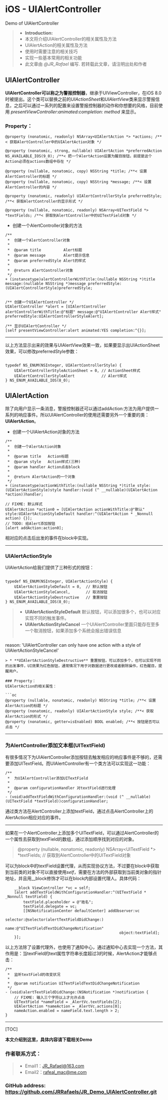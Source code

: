 # iOS - UIAlertController
Demo of UIAlertController
> * **Introduction:**
>  * 本文将介绍UIAlertController的相关属性及方法
>  * UIAlertAction的相关属性及方法
>  * 使用时需要注意的相关技巧
>  * 实现一些基本常用的相关功能
>* 此文章由 *@JR_Rafael* 编写. 若转载此文章，请注明出处和作者

## UIAlertController
**UIAlertController可以称之为警报控制器**，继承于UIViewController，在iOS 8.0时被提出。这个类可以替换之前的*UIActionSheet*和*UIAlertView*类来显示警报信息，之后可以通过一系列的配置来设置警报控制器的动作和你想要的风格，目前使用 *presentViewController:animated:completion: method* 来显示。

### Property：
```oc
@property (nonatomic, readonly) NSArray<UIAlertAction *> *actions; /**< 获取AlertController中的UIAlertAction对象 */

@property (nonatomic, strong, nullable) UIAlertAction *preferredAction NS_AVAILABLE_IOS(9_0); /**< 把一个AlertAction设置为醒目按钮，前提是这个Action必须在actions数组中存在 */

@property (nullable, nonatomic, copy) NSString *title; /**< 设置AlertController的标题 */
@property (nullable, nonatomic, copy) NSString *message; /**< 设置AlertController的内容 */

@property (nonatomic, readonly) UIAlertControllerStyle preferredStyle; /**< 获取AlertController的显示形式 */

@property (nullable, nonatomic, readonly) NSArray<UITextField *> *textFields; /**< 获取到AlertController中的UITextField对象 */

```

* 创建一个AlertController对象的方法

```oc
/**
 *  创建一个AlertController对象
 *
 *  @param title          Alert标题
 *  @param message        Alert提示信息
 *  @param preferredStyle Alert的样式
 *
 *  @return AlertController对象
 */
+ (instancetype)alertControllerWithTitle:(nullable NSString *)title message:(nullable NSString *)message preferredStyle:(UIAlertControllerStyle)preferredStyle;
```

```oc

/** 创建一个UIAlertController */
UIAlertController *alert = [UIAlertController alertControllerWithTitle:@"标题" message:@"UIAlertController Alert样式" preferredStyle:UIAlertControllerStyleAlert];

/** 显示UIAlertController */
[self presentViewController:alert animated:YES completion:^{}];

```
***
以上方法显示出来的效果与UIAlertView效果一致，如果要显示出UIActionSheet效果，可以修改preferredStyle参数：

```oc

typedef NS_ENUM(NSInteger, UIAlertControllerStyle) {
    UIAlertControllerStyleActionSheet = 0, // ActionSheet样式
    UIAlertControllerStyleAlert            // Alert样式
} NS_ENUM_AVAILABLE_IOS(8_0);

```
## UIAlertAction
除了向用户显示一条消息，警报控制器还可以通过addAction:方法为用户提供一系列的响应事件。所以UIAlertController的使用还需要另外一个重要的类：**UIAlertAction**。

* 创建一个UIAlertAction对象的方法

```oc
/**
 *  创建一个AlertAction对象
 *
 *  @param title   Action标题
 *  @param style   Action样式(三种)
 *  @param handler Action点击block
 *
 *  @return AlertAction的一个对象
 */
+ (instancetype)actionWithTitle:(nullable NSString *)title style:(UIAlertActionStyle)style handler:(void (^ __nullable)(UIAlertAction *action))handler;
```

```oc
// FIXME: 默认样式
UIAlertAction *action0 = [UIAlertAction actionWithTitle:@"默认" style:UIAlertActionStyleDefault handler:^(UIAlertAction * _Nonnull action) {}];
// TODO: 给Alert添加按钮
[alert addAction:action0];
```
相对应的点击后出发的事件在block中实现。
***

### UIAlertActionStyle

UIAlertAction给我们提供了三种形式的按钮：

```oc

typedef NS_ENUM(NSInteger, UIAlertActionStyle) {
    UIAlertActionStyleDefault = 0,  // 默认按钮
    UIAlertActionStyleCancel,       // 取消按钮
    UIAlertActionStyleDestructive   // 重置按钮
} NS_ENUM_AVAILABLE_IOS(8_0);

```
> * **UIAlertActionStyleDefault**
> 默认按钮，可以添加很多个，也可以对应实现不同的触发事件。
> * **UIAlertActionStyleCancel** 一个UIAlertController里面只能存在至多一个取消按钮，如果添加多个系统会报出错误信息
> 
>  ```oc
 reason: 'UIAlertController can only have one action with a style of UIAlertActionStyleCancel'
 ```
> * **UIAlertActionStyleDestructive** 重置按钮，可以添加多个，也可以实现不同的出发事件，UI效果为红色按钮，通常情况下用于对数据进行更改或者删除操作，红色醒目，提醒用户。

### Property：
UIAlertAction的相关属性：

```oc
@property (nullable, nonatomic, readonly) NSString *title; /**< 设置AlertAction的标题 */
@property (nonatomic, readonly) UIAlertActionStyle style; /**< 获取AlertAction的形式 */
@property (nonatomic, getter=isEnabled) BOOL enabled; /**< 按钮是否可以点击 */
```
***
### 为AlertController添加文本框(UITextField)
有很多情况下为UIAlertController添加按钮去触发相应的响应事件是不够的，还需要添加UITextField。而UIAlertController有一个类方法可以实现这一功能：

```oc
/**
 *  为UIAlertController添加UITextField
 *
 *  @param configurationHandler 对textField进行处理
 */
- (void)addTextFieldWithConfigurationHandler:(void (^ __nullable)(UITextField *textField))configurationHandler;
```
通过类方法在AlertController上添加textField，通过点击AlertController上的AlertAction相应对应的事件。
***
如果在一个AlertController上添加多个UITextField，可以通过AlertController的一个属性去获取到textField的数组，通过添加顺序找到对应的对象。
> @property (nullable, nonatomic, readonly) NSArray<UITextField *> *textFields;  // 获取到AlertController中的UITextField对象

可以为block中的textField设置代理，从而实现协议方法，不过要在block中获取到当前类的对象不可以直接使用*self*，需要在方法的外部获取到当前类对象的指针地址，并且用__block修饰才可以在block内部设置代理人。具体代码：

```oc
    __block ViewController *vc = self;
    [alert addTextFieldWithConfigurationHandler:^(UITextField * _Nonnull textField) {
        textField.placeholder = @"姓名";
        textField.delegate = vc;
        [[NSNotificationCenter defaultCenter] addObserver:vc
                                                 selector:@selector(alertTextFieldDidChange:)
                                                     name:@"UITextFieldTextDidChangeNotification"
                                                   object:textField];
    }];
```

以上方法除了设置代理外，也使用了通知中心，通过通知中心去实现一个方法，其作用是：当textField的text属性字符串长度超过3的时候，AlertAction才能够点击：

```oc
/**
 *  监听textField的改变状况
 *
 *  @param notification UITextFieldTextDidChangeNotification
 */
- (void)alertTextFieldDidChange:(NSNotification *)notification {
    // FIXME: 输入三个字符以上才允许点击
    UITextField *nameField = _AlertVc.textFields[2];
    UIAlertAction *nameAction = _AlertVc.actions[0];
    nameAction.enabled = nameField.text.length > 2;
}
```
***

[TOC]

**本文介绍到这里，具体内容请下载相关Demo**

### 作者联系方式：
> * Email1：JR_Rafael@163.com
> * Email2：rafeal_mac@me.com

### GitHub address: https://github.com/JRRafaels/JR_Demo_UIAlertController.git

